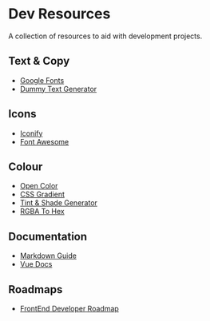 # Dev Resources

A collection of resources to aid with development projects.

## Text & Copy
- <a href="https://fonts.google.com" target="_blank">Google Fonts</a>
- <a href="https://www.blindtextgenerator.com/lorem-ipsum" target="_blank">Dummy Text Generator</a>

## Icons
- <a href="https://iconify.design" target="_blank">Iconify</a>
- <a href="https://fontawesome.com" target="_blank">Font Awesome</a>

## Colour
- <a href="https://yeun.github.io/open-color/" target="_blank">Open Color</a>
- <a href="https://cssgradient.io" target="_blank">CSS Gradient</a>
- [Tint & Shade Generator](https://maketintsandshades.com)
- [RGBA To Hex](https://rgbacolorpicker.com/rgba-to-hex)

## Documentation
- <a href="https://www.markdownguide.org/basic-syntax" target="_blank">Markdown Guide</a>
- <a href="https://vuejs.org/guide/introduction.html" target="_blank">Vue Docs</a>

## Roadmaps
- [FrontEnd Developer Roadmap](https://roadmap.sh/frontend)
